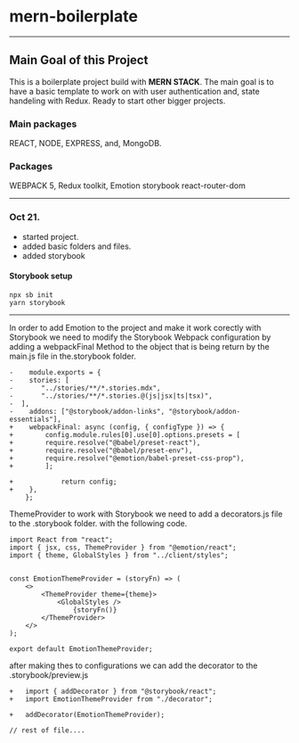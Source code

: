 # mern-boilerplate

---

## Main Goal of this Project

This is a boilerplate project build with **MERN STACK**.
The main goal is to have a basic template to work on with user authentication and, state handeling with Redux.
Ready to start other bigger projects.

### Main packages

REACT, NODE, EXPRESS, and, MongoDB.

### Packages

WEBPACK 5, Redux toolkit, Emotion storybook react-router-dom

---

### Oct 21.

- started project.
- added basic folders and files.
- added storybook

#### Storybook setup

    npx sb init
    yarn storybook

---

In order to add Emotion to the project and make it work corectly with Storybook
we need to modify the Storybook Webpack configuration by adding a webpackFinal Method to the object that is being return by the main.js file in the.storybook folder.

    -    module.exports = {
    -    stories: [
    -       "../stories/**/*.stories.mdx",
    -       "../stories/**/*.stories.@(js|jsx|ts|tsx)",
    -  ],
    -    addons: ["@storybook/addon-links", "@storybook/addon-essentials"],
    +    webpackFinal: async (config, { configType }) => {
    +        config.module.rules[0].use[0].options.presets = [
    +        require.resolve("@babel/preset-react"),
    +        require.resolve("@babel/preset-env"),
    +        require.resolve("@emotion/babel-preset-css-prop"),
    +        ];

    +            return config;
    +    },
        };

ThemeProvider to work with Storybook we need to add a decorators.js file to
the .storybook folder. with the following code.

    import React from "react";
    import { jsx, css, ThemeProvider } from "@emotion/react";
    import { theme, GlobalStyles } from "../client/styles";


    const EmotionThemeProvider = (storyFn) => (
        <>
            <ThemeProvider theme={theme}>
                <GlobalStyles />
                    {storyFn()}
            </ThemeProvider>
        </>
    );

    export default EmotionThemeProvider;

after making thes to configurations we can add the decorator to the .storybook/preview.js

    +   import { addDecorator } from "@storybook/react";
    +   import EmotionThemeProvider from "./decorator";

    +   addDecorator(EmotionThemeProvider);

    // rest of file....
